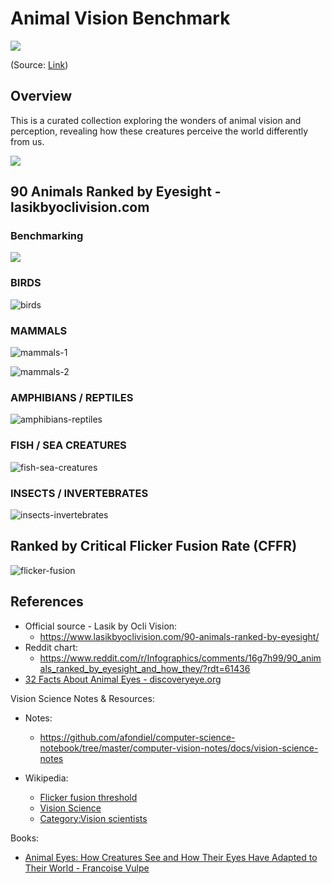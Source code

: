 # Animal Vision Benchmark

![](https://i.redd.it/urnx2j0kb3151.jpg)

(Source: [Link](https://www.reddit.com/r/NatureIsFuckingLit/comments/gquufn/most_impressive_eyes_from_the_animal_kingdom/#lightbox))

## Overview

This is a curated collection exploring the wonders of animal vision and perception, revealing how these creatures perceive the world differently from us.

![](./docs/infographics/90-animals-ranked-by-eyesight-2.png)

## 90 Animals Ranked by Eyesight - lasikbyoclivision.com

### Benchmarking 

![](./docs/infographics/90-animals-ranked-by-eyesight-1.png)

### BIRDS

![birds](./docs/infographics/birds.png)

### MAMMALS

![mammals-1](./docs/infographics/mammals-1.png)

![mammals-2](./docs/infographics/mammals-2.png)

### AMPHIBIANS / REPTILES

![amphibians-reptiles](./docs/infographics/amphibians-reptiles.png)

### FISH / SEA CREATURES

![fish-sea-creatures](./docs/infographics/fish-sea-creatures.png)

### INSECTS / INVERTEBRATES

![insects-invertebrates](./docs/infographics/insects-invertebrates.png)

## Ranked by Critical Flicker Fusion Rate (CFFR)

![flicker-fusion](./docs/infographics/flicker-fusion.png)

## References

- Official source - Lasik by Ocli Vision: 
    - https://www.lasikbyoclivision.com/90-animals-ranked-by-eyesight/
- Reddit chart: 
    - https://www.reddit.com/r/Infographics/comments/16g7h99/90_animals_ranked_by_eyesight_and_how_they/?rdt=61436
- [32 Facts About Animal Eyes - discoveryeye.org](https://discoveryeye.org/32-facts-about-animal-eyes/)

Vision Science Notes & Resources: 

- Notes: 
    - https://github.com/afondiel/computer-science-notebook/tree/master/computer-vision-notes/docs/vision-science-notes

- Wikipedia: 
  - [Flicker fusion threshold](https://en.wikipedia.org/wiki/Flicker_fusion_threshold)
  - [Vision Science](https://en.wikipedia.org/wiki/Vision_science)
  - [Category:Vision scientists](https://en.wikipedia.org/wiki/Category:Vision_scientists)

Books:

- [Animal Eyes: How Creatures See and How Their Eyes Have Adapted to Their World - Francoise Vulpe](https://www.amazon.fr/Animal-Eyes-Creatures-Their-Adapted/dp/0228104130)
  



